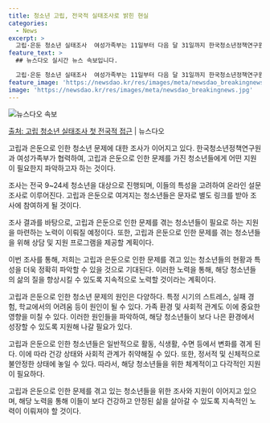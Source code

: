 ```yaml
---
title: 청소년 고립, 전국적 실태조사로 밝힌 현실
categories:
  - News
excerpt: >
  고립·은둔 청소년 실태조사  여성가족부는 11일부터 다음 달 31일까지 한국청소년정책연구원과 협업해 고립·은…
feature_text: >
  ## 뉴스다오 실시간 뉴스 속보입니다.

  고립·은둔 청소년 실태조사  여성가족부는 11일부터 다음 달 31일까지 한국청소년정책연구원과 협업해 고립·은…
feature_image: 'https://newsdao.kr/res/images/meta/newsdao_breakingnews.jpg'
image: 'https://newsdao.kr/res/images/meta/newsdao_breakingnews.jpg'
---
```


![뉴스다오 속보](https://newsdao.kr/res/images/meta/newsdao_breakingnews.jpg)

[출처: 고립 청소년 실태조사 첫 전국적 접근](https://newsdao.kr/4165) | 뉴스다오

고립과 은둔으로 인한 청소년 문제에 대한 조사가 이어지고 있다. 한국청소년정책연구원과 여성가족부가 협력하여, 고립과 은둔으로 인한 문제를 가진 청소년들에게 어떤 지원이 필요한지 파악하고자 하는 것이다. 

조사는 전국 9~24세 청소년을 대상으로 진행되며, 이들의 특성을 고려하여 온라인 설문조사로 이루어진다. 고립과 은둔으로 여겨지는 청소년들은 문자로 별도 링크를 받아 조사에 참여하게 될 것이다.

조사 결과를 바탕으로, 고립과 은둔으로 인한 문제를 겪는 청소년들이 필요로 하는 지원을 마련하는 노력이 이뤄질 예정이다. 또한, 고립과 은둔으로 인한 문제를 겪는 청소년들을 위해 상담 및 지원 프로그램을 제공할 계획이다. 

이번 조사를 통해, 저희는 고립과 은둔으로 인한 문제를 겪고 있는 청소년들의 현황과 특성을 더욱 정확히 파악할 수 있을 것으로 기대된다. 이러한 노력을 통해, 해당 청소년들의 삶의 질을 향상시킬 수 있도록 지속적으로 노력할 것이라는 계획이다.

고립과 은둔으로 인한 청소년 문제의 원인은 다양하다. 특정 시기의 스트레스, 실패 경험, 학교에서의 어려움 등이 원인이 될 수 있다. 가족 환경 및 사회적 관계도 이에 중요한 영향을 미칠 수 있다. 이러한 원인들을 파악하여, 해당 청소년들이 보다 나은 환경에서 성장할 수 있도록 지원해 나갈 필요가 있다.

고립과 은둔으로 인한 청소년들은 일반적으로 활동, 식생활, 수면 등에서 변화를 겪게 된다. 이에 따라 건강 상태와 사회적 관계가 취약해질 수 있다. 또한, 정서적 및 신체적으로 불안정한 상태에 놓일 수 있다. 따라서, 해당 청소년들을 위한 체계적이고 다각적인 지원이 필요하다.

고립과 은둔으로 인한 문제를 겪고 있는 청소년들을 위한 조사와 지원이 이어지고 있으며, 해당 노력을 통해 이들이 보다 건강하고 안정된 삶을 살아갈 수 있도록 지속적인 노력이 이뤄져야 할 것이다.
